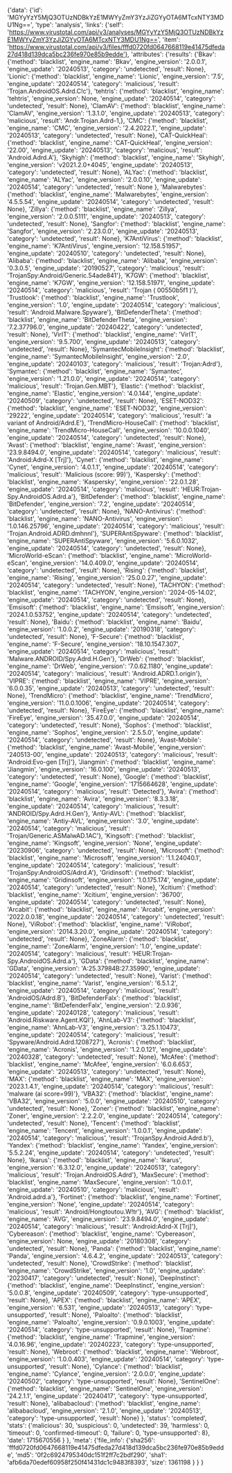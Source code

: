 {'data': 
    {'id': 'MGYyYzY5MjQ3OTUzNDBkYzE1MWYyZmY3YzJiZGYyOTA6MTcxNTY3MDU1Ng==', 
     'type': 'analysis', 
     'links': 
        {'self': 'https://www.virustotal.com/api/v3/analyses/MGYyYzY5MjQ3OTUzNDBkYzE1MWYyZmY3YzJiZGYyOTA6MTcxNTY3MDU1Ng==', 
         'item': 'https://www.virustotal.com/api/v3/files/fffd0720fd0647668119e41475dfeda27d418d139dca5bc236fe970e85b9edde'}, 
         'attributes': 
            {'results': 
                {'Bkav': 
                    {'method': 'blacklist', 'engine_name': 'Bkav', 'engine_version': '2.0.0.1', 'engine_update': '20240513', 'category': 'undetected', 'result': None}, 
                 'Lionic': 
                    {'method': 'blacklist', 'engine_name': 'Lionic', 'engine_version': '7.5', 'engine_update': '20240514', 'category': 'malicious', 'result': 'Trojan.AndroidOS.Adrd.C!c'}, 
                 'tehtris': 
                    {'method': 'blacklist', 'engine_name': 'tehtris', 'engine_version': None, 'engine_update': '20240514', 'category': 'undetected', 'result': None}, 
                 'ClamAV': 
                    {'method': 'blacklist', 'engine_name': 'ClamAV', 'engine_version': '1.3.1.0', 'engine_update': '20240513', 'category': 'malicious', 'result': 'Andr.Trojan.Adrd-1,}, 
                 'CMC': 
                    {'method': 'blacklist', 'engine_name': 'CMC', 'engine_version': '2.4.2022.1', 'engine_update': '20240513', 'category': 'undetected', 'result': None}, 
                 'CAT-QuickHeal': 
                    {'method': 'blacklist', 'engine_name': 'CAT-QuickHeal', 'engine_version': '22.00', 'engine_update': '20240513', 'category': 'malicious', 'result': 'Android.Adrd.A'}, 
                 'Skyhigh': 
                     {'method': 'blacklist', 'engine_name': 'Skyhigh', 'engine_version': 'v2021.2.0+4045', 'engine_update': '20240513', 'category': 'undetected', 'result': None}, 
                 'ALYac': 
                     {'method': 'blacklist', 'engine_name': 'ALYac', 'engine_version': '2.0.0.10', 'engine_update': '20240514', 'category': 'undetected', 'result': None }, 
                 'Malwarebytes': 
                     {'method': 'blacklist', 'engine_name': 'Malwarebytes', 'engine_version': '4.5.5.54', 'engine_update': '20240514', 'category': 'undetected', 'result': None}, 
                 'Zillya': 
                     {'method': 'blacklist', 'engine_name': 'Zillya', 'engine_version': '2.0.0.5111', 'engine_update': '20240513', 'category': 'undetected', 'result': None}, 
                 'Sangfor': 
                     {'method': 'blacklist', 'engine_name': 'Sangfor', 'engine_version': '2.23.0.0', 'engine_update': '20240513', 'category': 'undetected', 'result': None}, 
                 'K7AntiVirus': 
                     {'method': 'blacklist', 'engine_name': 'K7AntiVirus', 'engine_version': '12.158.51957', 'engine_update': '20240510', 'category': 'undetected', 'result': None}, 
                 'Alibaba': 
                     {'method': 'blacklist', 'engine_name': 'Alibaba', 'engine_version': '0.3.0.5', 'engine_update': '20190527', 'category': 'malicious', 'result': 'TrojanSpy:Android/Generic.54ade841'}, 
                 'K7GW': 
                     {'method': 'blacklist', 'engine_name': 'K7GW', 'engine_version': '12.158.51971', 'engine_update': '20240514', 'category': 'malicious', 'result': 'Trojan ( 00550b5f1 )'}, 
                 'Trustlook': 
                     {'method': 'blacklist', 'engine_name': 'Trustlook', 'engine_version': '1.0', 'engine_update': '20240514', 'category': 'malicious', 'result': 'Android.Malware.Spyware'}, 
                 'BitDefenderTheta': 
                     {'method': 'blacklist', 'engine_name': 'BitDefenderTheta', 'engine_version': '7.2.37796.0', 'engine_update': '20240422', 'category': 'undetected', 'result': None}, 
                 'VirIT': 
                     {'method': 'blacklist', 'engine_name': 'VirIT', 'engine_version': '9.5.700', 'engine_update': '20240513', 'category': 'undetected', 'result': None}, 
                 'SymantecMobileInsight': 
                     {'method': 'blacklist', 'engine_name': 'SymantecMobileInsight', 'engine_version': '2.0', 'engine_update': '20240103', 'category': 'malicious', 'result': 'Trojan:Adrd'}, 
                 'Symantec': 
                     {'method': 'blacklist', 'engine_name': 'Symantec', 'engine_version': '1.21.0.0', 'engine_update': '20240514', 'category': 'malicious', 'result': 'Trojan.Gen.MBT'}, 
                 'Elastic': 
                     {'method': 'blacklist', 'engine_name': 'Elastic', 'engine_version': '4.0.144', 'engine_update': '20240509', 'category': 'undetected', 'result': None}, 
                 'ESET-NOD32': 
                     {'method': 'blacklist', 'engine_name': 'ESET-NOD32', 'engine_version': '29222', 'engine_update': '20240514', 'category': 'malicious', 'result': 'a variant of Android/Adrd.E'}, 
                 'TrendMicro-HouseCall': 
                     {'method': 'blacklist', 'engine_name': 'TrendMicro-HouseCall', 'engine_version': '10.0.0.1040', 'engine_update': '20240514', 'category': 'undetected', 'result': None}, 
                 'Avast': 
                     {'method': 'blacklist', 'engine_name': 'Avast', 'engine_version': '23.9.8494.0', 'engine_update': '20240514', 'category': 'malicious', 'result': 'Android:Adrd-X [Trj]'}, 
                 'Cynet': 
                     {'method': 'blacklist', 'engine_name': 'Cynet', 'engine_version': '4.0.1.1', 'engine_update': '20240514', 'category': 'malicious', 'result': 'Malicious (score: 99)'}, 
                 'Kaspersky': 
                     {'method': 'blacklist', 'engine_name': 'Kaspersky', 'engine_version': '22.0.1.28', 'engine_update': '20240514', 'category': 'malicious', 'result': 'HEUR:Trojan-Spy.AndroidOS.Adrd.a'}, 
                 'BitDefender': 
                     {'method': 'blacklist', 'engine_name': 'BitDefender', 'engine_version': '7.2', 'engine_update': '20240514', 'category': 'undetected', 'result': None}, 
                 'NANO-Antivirus': 
                     {'method': 'blacklist', 'engine_name': 'NANO-Antivirus', 'engine_version': '1.0.146.25796', 'engine_update': '20240514', 'category': 'malicious', 'result': 'Trojan.Android.ADRD.dmhnnl'}, 
                 'SUPERAntiSpyware': 
                     {'method': 'blacklist', 'engine_name': 'SUPERAntiSpyware', 'engine_version': '5.6.0.1032', 'engine_update': '20240514', 'category': 'undetected', 'result': None}, 
                 'MicroWorld-eScan': 
                     {'method': 'blacklist', 'engine_name': 'MicroWorld-eScan', 'engine_version': '14.0.409.0', 'engine_update': '20240514', 'category': 'undetected', 'result': None}, 
                 'Rising': 
                     {'method': 'blacklist', 'engine_name': 'Rising', 'engine_version': '25.0.0.27', 'engine_update': '20240514', 'category': 'undetected', 'result': None}, 
                 'TACHYON': 
                     {'method': 'blacklist', 'engine_name': 'TACHYON', 'engine_version': '2024-05-14.02', 'engine_update': '20240514', 'category': 'undetected', 'result': None}, 
                 'Emsisoft': 
                     {'method': 'blacklist', 'engine_name': 'Emsisoft', 'engine_version': '2024.1.0.53752', 'engine_update': '20240514', 'category': 'undetected', 'result': None}, 
                 'Baidu': 
                     {'method': 'blacklist', 'engine_name': 'Baidu', 'engine_version': '1.0.0.2', 'engine_update': '20190318', 'category': 'undetected', 'result': None}, 
                 'F-Secure': 
                     {'method': 'blacklist', 'engine_name': 'F-Secure', 'engine_version': '18.10.1547.307', 'engine_update': '20240514', 'category': 'malicious', 'result': 'Malware.ANDROID/Spy.Adrd.H.Gen'}, 
                 'DrWeb': 
                     {'method': 'blacklist', 'engine_name': 'DrWeb', 'engine_version': '7.0.62.1180', 'engine_update': '20240514', 'category': 'malicious', 'result': 'Android.ADRD.1.origin'}, 
                 'VIPRE': 
                     {'method': 'blacklist', 'engine_name': 'VIPRE', 'engine_version': '6.0.0.35', 'engine_update': '20240513', 'category': 'undetected', 'result': None}, 
                 'TrendMicro': 
                     {'method': 'blacklist', 'engine_name': 'TrendMicro', 'engine_version': '11.0.0.1006', 'engine_update': '20240514', 'category': 'undetected', 'result': None}, 
                 'FireEye': 
                     {'method': 'blacklist', 'engine_name': 'FireEye', 'engine_version': '35.47.0.0', 'engine_update': '20240514', 'category': 'undetected', 'result': None}, 
                 'Sophos': 
                     {'method': 'blacklist', 'engine_name': 'Sophos', 'engine_version': '2.5.5.0', 'engine_update': '20240514', 'category': 'undetected', 'result': None}, 
                 'Avast-Mobile': 
                     {'method': 'blacklist', 'engine_name': 'Avast-Mobile', 'engine_version': '240513-00', 'engine_update': '20240513', 'category': 'malicious', 'result': 'Android:Evo-gen [Trj]'}, 
                 'Jiangmin': 
                     {'method': 'blacklist', 'engine_name': 'Jiangmin', 'engine_version': '16.0.100', 'engine_update': '20240513', 'category': 'undetected', 'result': None}, 
                 'Google': 
                     {'method': 'blacklist', 'engine_name': 'Google', 'engine_version': '1715664628', 'engine_update': '20240514', 'category': 'malicious', 'result': 'Detected'}, 
                 'Avira': 
                     {'method': 'blacklist', 'engine_name': 'Avira', 'engine_version': '8.3.3.18', 'engine_update': '20240514', 'category': 'malicious', 'result': 'ANDROID/Spy.Adrd.H.Gen'}, 
                 'Antiy-AVL': 
                     {'method': 'blacklist', 'engine_name': 'Antiy-AVL', 'engine_version': '3.0', 'engine_update': '20240514', 'category': 'malicious', 'result': 'Trojan/Generic.ASMalwAD.1AC'}, 
                 'Kingsoft': 
                     {'method': 'blacklist', 'engine_name': 'Kingsoft', 'engine_version': 'None', 'engine_update': '20230906', 'category': 'undetected', 'result': None}, 
                 'Microsoft': 
                     {'method': 'blacklist', 'engine_name': 'Microsoft', 'engine_version': '1.1.24040.1', 'engine_update': '20240514', 'category': 'malicious', 'result': 'TrojanSpy:AndroidOS/Adrd.A'}, 
                 'Gridinsoft': 
                     {'method': 'blacklist', 'engine_name': 'Gridinsoft', 'engine_version': '1.0.175.174', 'engine_update': '20240514', 'category': 'undetected', 'result': None}, 
                 'Xcitium': 
                     {'method': 'blacklist', 'engine_name': 'Xcitium', 'engine_version': '36700', 'engine_update': '20240514', 'category': 'undetected', 'result': None}, 
                 'Arcabit': 
                     {'method': 'blacklist', 'engine_name': 'Arcabit', 'engine_version': '2022.0.0.18', 'engine_update': '20240514', 'category': 'undetected', 'result': None}, 
                 'ViRobot': 
                     {'method': 'blacklist', 'engine_name': 'ViRobot', 'engine_version': '2014.3.20.0', 'engine_update': '20240514', 'category': 'undetected', 'result': None}, 
                 'ZoneAlarm': 
                     {'method': 'blacklist', 'engine_name': 'ZoneAlarm', 'engine_version': '1.0', 'engine_update': '20240514', 'category': 'malicious', 'result': 'HEUR:Trojan-Spy.AndroidOS.Adrd.a'}, 
                 'GData': 
                     {'method': 'blacklist', 'engine_name': 'GData', 'engine_version': 'A:25.37984B:27.35990', 'engine_update': '20240514', 'category': 'undetected', 'result': None}, 
                 'Varist': 
                     {'method': 'blacklist', 'engine_name': 'Varist', 'engine_version': '6.5.1.2', 'engine_update': '20240514', 'category': 'malicious', 'result': 'AndroidOS/Adrd.B'}, 
                 'BitDefenderFalx': 
                     {'method': 'blacklist', 'engine_name': 'BitDefenderFalx', 'engine_version': '2.0.936', 'engine_update': '20240128', 'category': 'malicious', 'result': 'Android.Riskware.Agent.KQI'}, 
                 'AhnLab-V3': 
                     {'method': 'blacklist', 'engine_name': 'AhnLab-V3', 'engine_version': '3.25.1.10473', 'engine_update': '20240514', 'category': 'malicious', 'result': 'Spyware/Android.Adrd.1208727'}, 
                 'Acronis': 
                     {'method': 'blacklist', 'engine_name': 'Acronis', 'engine_version': '1.2.0.121', 'engine_update': '20240328', 'category': 'undetected', 'result': None}, 
                 'McAfee': 
                     {'method': 'blacklist', 'engine_name': 'McAfee', 'engine_version': '6.0.6.653', 'engine_update': '20240513', 'category': 'undetected', 'result': None}, 
                 'MAX': 
                     {'method': 'blacklist', 'engine_name': 'MAX', 'engine_version': '2023.1.4.1', 'engine_update': '20240514', 'category': 'malicious', 'result': 'malware (ai score=99)'}, 
                 'VBA32': 
                     {'method': 'blacklist', 'engine_name': 'VBA32', 'engine_version': '5.0.0', 'engine_update': '20240510', 'category': 'undetected', 'result': None}, 
                 'Zoner': 
                     {'method': 'blacklist', 'engine_name': 'Zoner', 'engine_version': '2.2.2.0', 'engine_update': '20240514', 'category': 'undetected', 'result': None}, 
                 'Tencent': 
                     {'method': 'blacklist', 'engine_name': 'Tencent', 'engine_version': '1.0.0.1', 'engine_update': '20240514', 'category': 'malicious', 'result': 'TrojanSpy.Android.Adrd.b'}, 
                 'Yandex': 
                     {'method': 'blacklist', 'engine_name': 'Yandex', 'engine_version': '5.5.2.24', 'engine_update': '20240514', 'category': 'undetected', 'result': None}, 
                 'Ikarus': 
                     {'method': 'blacklist', 'engine_name': 'Ikarus', 'engine_version': '6.3.12.0', 'engine_update': '20240513', 'category': 'malicious', 'result': 'Trojan.AndroidOS.Adrd'}, 
                 'MaxSecure': 
                     {'method': 'blacklist', 'engine_name': 'MaxSecure', 'engine_version': '1.0.0.1', 'engine_update': '20240510', 'category': 'malicious', 'result': 'Android.adrd.a'}, 
                 'Fortinet': 
                     {'method': 'blacklist', 'engine_name': 'Fortinet', 'engine_version': 'None', 'engine_update': '20240514', 'category': 'malicious', 'result': 'Android/Hongtoutou.W!tr'}, 
                 'AVG': 
                     {'method': 'blacklist', 'engine_name': 'AVG', 'engine_version': '23.9.8494.0', 'engine_update': '20240514', 'category': 'malicious', 'result': 'Android:Adrd-X [Trj]'}, 
                 'Cybereason': 
                     {'method': 'blacklist', 'engine_name': 'Cybereason', 'engine_version': None, 'engine_update': '20180308', 'category': 'undetected', 'result': None}, 
                 'Panda': 
                     {'method': 'blacklist', 'engine_name': 'Panda', 'engine_version': '4.6.4.2', 'engine_update': '20240513', 'category': 'undetected', 'result': None}, 
                 'CrowdStrike': 
                     {'method': 'blacklist', 'engine_name': 'CrowdStrike', 'engine_version': '1.0', 'engine_update': '20230417', 'category': 'undetected', 'result': None}, 
                 'DeepInstinct': 
                     {'method': 'blacklist', 'engine_name': 'DeepInstinct', 'engine_version': '5.0.0.8', 'engine_update': '20240509', 'category': 'type-unsupported', 'result': None}, 
                 'APEX': 
                     {'method': 'blacklist', 'engine_name': 'APEX', 'engine_version': '6.531', 'engine_update': '20240513', 'category': 'type-unsupported', 'result': None}, 
                 'Paloalto': 
                     {'method': 'blacklist', 'engine_name': 'Paloalto', 'engine_version': '0.9.0.1003', 'engine_update': '20240514', 'category': 'type-unsupported', 'result': None}, 
                 'Trapmine': 
                     {'method': 'blacklist', 'engine_name': 'Trapmine', 'engine_version': '4.0.16.96', 'engine_update': '20240223', 'category': 'type-unsupported', 'result': None}, 
                 'Webroot': 
                     {'method': 'blacklist', 'engine_name': 'Webroot', 'engine_version': '1.0.0.403', 'engine_update': '20240514', 'category': 'type-unsupported', 'result': None}, 
                 'Cylance': 
                     {'method': 'blacklist', 'engine_name': 'Cylance', 'engine_version': '2.0.0.0', 'engine_update': '20240502', 'category': 'type-unsupported', 'result': None}, 
                 'SentinelOne': 
                     {'method': 'blacklist', 'engine_name': 'SentinelOne', 'engine_version': '24.2.1.1', 'engine_update': '20240417', 'category': 'type-unsupported', 'result': None}, 
                 'alibabacloud': 
                     {'method': 'blacklist', 'engine_name': 'alibabacloud', 'engine_version': '2.1.0', 'engine_update': '20240513', 'category': 'type-unsupported', 'result': None}
                }, 
             'status': 'completed',
             'stats': 
                 {'malicious': 30, 'suspicious': 0, 'undetected': 39, 'harmless': 0, 'timeout': 0, 'confirmed-timeout': 0, 'failure': 0, 'type-unsupported': 8}, 
             'date': 1715670556
            }
         },
     'meta': 
         {'file_info': 
             {'sha256': 'fffd0720fd0647668119e41475dfeda27d418d139dca5bc236fe970e85b9edde',
              'md5': '0f2c6924795340dc151f2ff7c2bdf290',
              'sha1': 'afb6da70edef60958f250f41431dc1c9483f8393',
              'size': 1361198
             }
         }
}
